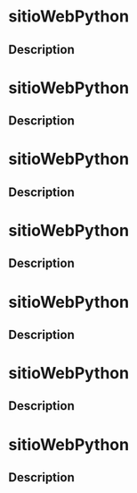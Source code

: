 # sitioWebPython

## Description

# sitioWebPython

## Description

# sitioWebPython

## Description

# sitioWebPython

## Description

# sitioWebPython

## Description

# sitioWebPython

## Description

# sitioWebPython

## Description

